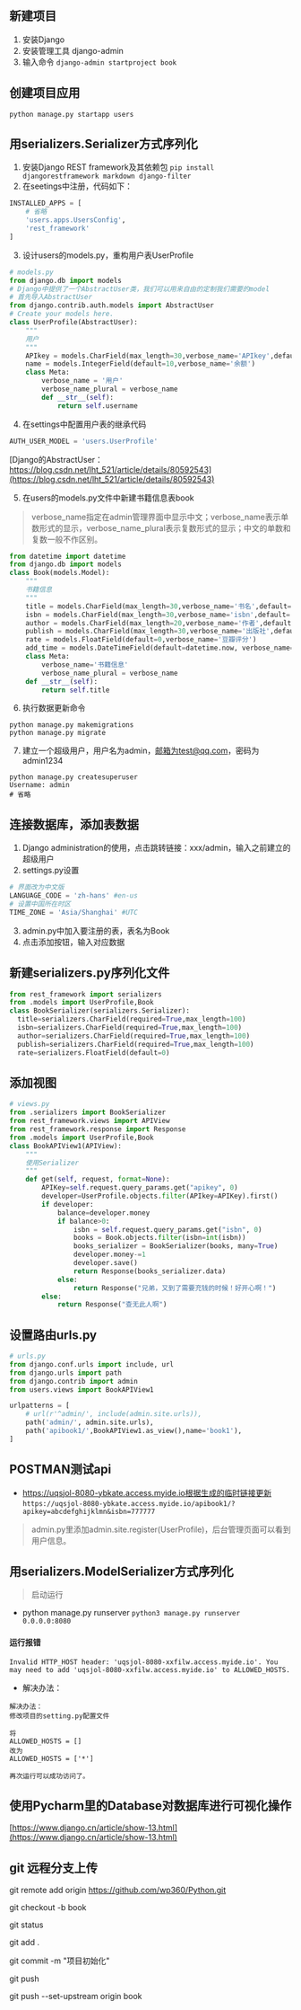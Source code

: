 ## 新建项目
1. 安装Django
2. 安装管理工具 django-admin
3. 输入命令
`django-admin startproject book`
## 创建项目应用
`python manage.py startapp users`
## 用serializers.Serializer方式序列化
1. 安装Django REST framework及其依赖包
`pip install djangorestframework markdown django-filter`
2. 在seetings中注册，代码如下：
```python
INSTALLED_APPS = [
    # 省略
    'users.apps.UsersConfig',
    'rest_framework'
]
```
3. 设计users的models.py，重构用户表UserProfile
```python
# models.py
from django.db import models
# Django中提供了一个AbstractUser类，我们可以用来自由的定制我们需要的model
# 首先导入AbstractUser
from django.contrib.auth.models import AbstractUser
# Create your models here.
class UserProfile(AbstractUser):
    """
    用户
    """
    APIkey = models.CharField(max_length=30,verbose_name='APIkey',default='abcdefghijklmn')
    name = models.IntegerField(default=10,verbose_name='余额')
    class Meta:
        verbose_name = '用户'
        verbose_name_plural = verbose_name
        def __str__(self):
            return self.username
```
4. 在settings中配置用户表的继承代码
```python
AUTH_USER_MODEL = 'users.UserProfile'
```

[Django的AbstractUser：https://blog.csdn.net/lht_521/article/details/80592543](https://blog.csdn.net/lht_521/article/details/80592543)

5. 在users的models.py文件中新建书籍信息表book
> verbose_name指定在admin管理界面中显示中文；verbose_name表示单数形式的显示，verbose_name_plural表示复数形式的显示；中文的单数和复数一般不作区别。
```python
from datetime import datetime
from django.db import models
class Book(models.Model):
    """
    书籍信息
    """
    title = models.CharField(max_length=30,verbose_name='书名',default='')
    isbn = models.CharField(max_length=30,verbose_name='isbn',default='')
    author = models.CharField(max_length=20,verbose_name='作者',default='')
    publish = models.CharField(max_length=30,verbose_name='出版社',default='')
    rate = models.FloatField(default=0,verbose_name='豆瓣评分')
    add_time = models.DateTimeField(default=datetime.now, verbose_name='添加时间')
    class Meta:
        verbose_name='书籍信息'
        verbose_name_plural = verbose_name
    def __str__(self):
        return self.title

```
6. 执行数据更新命令
```
python manage.py makemigrations
python manage.py migrate
```
7. 建立一个超级用户，用户名为admin，邮箱为test@qq.com，密码为admin1234
```
python manage.py createsuperuser
Username: admin
# 省略
```

## 连接数据库，添加表数据
1. Django administration的使用，点击跳转链接：xxx/admin，输入之前建立的超级用户
2. settings.py设置
```python
# 界面改为中文版
LANGUAGE_CODE = 'zh-hans' #en-us
# 设置中国所在时区
TIME_ZONE = 'Asia/Shanghai' #UTC
```
3. admin.py中加入要注册的表，表名为Book
4. 点击添加按钮，输入对应数据

## 新建serializers.py序列化文件
```python
from rest_framework import serializers
from .models import UserProfile,Book
class BookSerializer(serializers.Serializer):
  title=serializers.CharField(required=True,max_length=100)
  isbn=serializers.CharField(required=True,max_length=100)
  author=serializers.CharField(required=True,max_length=100)
  publish=serializers.CharField(required=True,max_length=100)
  rate=serializers.FloatField(default=0)

```
## 添加视图
```python
# views.py
from .serializers import BookSerializer
from rest_framework.views import APIView
from rest_framework.response import Response
from .models import UserProfile,Book
class BookAPIView1(APIView):
    """
    使用Serializer
    """
    def get(self, request, format=None):
        APIKey=self.request.query_params.get("apikey", 0)
        developer=UserProfile.objects.filter(APIkey=APIKey).first()
        if developer:
            balance=developer.money
            if balance>0:
                isbn = self.request.query_params.get("isbn", 0)
                books = Book.objects.filter(isbn=int(isbn))
                books_serializer = BookSerializer(books, many=True)
                developer.money-=1
                developer.save()
                return Response(books_serializer.data)
            else:
                return Response("兄弟，又到了需要充钱的时候！好开心啊！")
        else:
            return Response("查无此人啊")

```
## 设置路由urls.py
```python
# urls.py
from django.conf.urls import include, url
from django.urls import path
from django.contrib import admin
from users.views import BookAPIView1

urlpatterns = [
    # url(r'^admin/', include(admin.site.urls)),
    path('admin/', admin.site.urls),
    path('apibook1/',BookAPIView1.as_view(),name='book1'),
]

```
## POSTMAN测试api
* https://uqsjol-8080-ybkate.access.myide.io根据生成的临时链接更新
`https://uqsjol-8080-ybkate.access.myide.io/apibook1/?apikey=abcdefghijklmn&isbn=777777`

> admin.py里添加admin.site.register(UserProfile)，后台管理页面可以看到用户信息。

## 用serializers.ModelSerializer方式序列化

> 启动运行
* python manage.py runserver
`python3 manage.py runserver 0.0.0.0:8080`

#### 运行报错
`Invalid HTTP_HOST header: 'uqsjol-8080-xxfilw.access.myide.io'. You may need to add 'uqsjol-8080-xxfilw.access.myide.io' to ALLOWED_HOSTS.`
* 解决办法：
```
解决办法： 
修改项目的setting.py配置文件

将
ALLOWED_HOSTS = []
改为
ALLOWED_HOSTS = ['*']

再次运行可以成功访问了。
```

## 使用Pycharm里的Database对数据库进行可视化操作
[https://www.django.cn/article/show-13.html](https://www.django.cn/article/show-13.html)

## git 远程分支上传
git remote add origin https://github.com/wp360/Python.git

git checkout -b book

git status

git add .

git commit -m "项目初始化"

git push

git push --set-upstream origin book